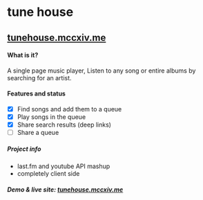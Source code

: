 # tune house

## <a href="http://tunehouse.mccxiv.me" target="_blank">tunehouse.mccxiv.me</a>

#### What is it?
A single page music player, Listen to any song or entire albums by searching for an artist.

#### Features and status
- [x] Find songs and add them to a queue
- [x] Play songs in the queue
- [x] Share search results (deep links)
- [ ] Share a queue

##### Project info
- last.fm and youtube API mashup
- completely client side

##### Demo & live site: <a href="http://tunehouse.mccxiv.me" target="_blank">tunehouse.mccxiv.me</a>